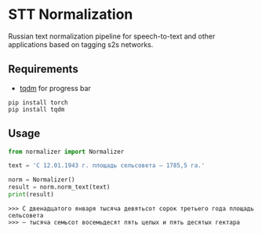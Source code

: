 # STT Normalization

Russian text normalization pipeline for speech-to-text and other applications based on tagging s2s networks.

## Requirements
- [tqdm](https://github.com/tqdm/tqdm) for progress bar

```
pip install torch
pip install tqdm
```

## Usage

```python
from normalizer import Normalizer

text = 'С 12.01.1943 г. площадь сельсовета — 1785,5 га.'

norm = Normalizer()
result = norm.norm_text(text)
print(result)
```

```
>>> С двенадцатого января тысяча девятьсот сорок третьего года площадь сельсовета
>>> — тысяча семьсот восемьдесят пять целых и пять десятых гектара
```
